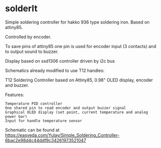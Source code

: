 # solderIt
Simple soldering controller for hakko 936 type soldering iron. Based on attiny85.

Controlled by encoder.

To save pins of attiny85 one pin is used for encoder input (3 contacts) and to output sound to buzzer.

Display based on ssd1306 controller driven by i2c bus


Schematics already modified to use T12 handles:

T12 Soldering Controller based on Attiny85, 0.98" OLED display, encoder and buzzer.

Features:

    Temperature PID controller
    One shared pin to read encoder and output buzzer signal
    Graphical OLED display (set point, current temperature and analog power bar)
    Input for handle temperature sensor


Schematic can be found at https://easyeda.com/Yulay/Simple_Soldering_Controller-6bac2e98d4c44ddf9c34261973521047 
